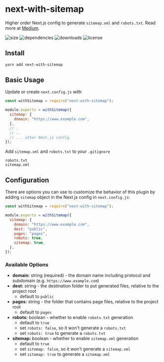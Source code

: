 # next-with-sitemap

Higher order Next.js config to generate `sitemap.xml` and `robots.txt`. 
Read more at [Medium](https://medium.com/@cansinyildiz/your-first-higher-order-next-js-config-cf8813b15807).

![size](https://img.shields.io/bundlephobia/minzip/next-with-sitemap.svg) ![dependencies](https://img.shields.io/david/cansin/next-with-sitemap.svg) ![downloads](https://img.shields.io/npm/dt/next-with-sitemap) ![license](https://img.shields.io/npm/l/next-with-sitemap.svg)

## Install

```bash
yarn add next-with-sitemap
```

## Basic Usage

Update or create `next.config.js` with

```js
const withSitemap = require("next-with-sitemap");

module.exports = withSitemap({
  sitemap: {
    domain: "https://www.example.com",
  },
  // .
  // ..
  // ... other Next.js config
});
```

Add `sitemap.xml` and `robots.txt` to your `.gitignore`

```git
robots.txt
sitemap.xml
```

## Configuration

There are options you can use to customize the behavior of this plugin
by adding `sitemap` object in the Next.js config in `next.config.js`:

```js
const withSitemap = require("next-with-sitemap");

module.exports = withSitemap({
  sitemap: {
    domain: "https://www.example.com",
    dest: "public",
    pages: "pages",
    robots: true,
    sitemap: true,
  },
});
```

### Available Options

- **domain:** string (required) - the domain name including protocol and subdomain (e.g. `https://www.example.com`)
- **dest:** string - the destination folder to put generated files, relative to the project root
  - default to `public`
- **pages:** string - the folder that contains page files, relative to the project root
  - default to `pages`
- **robots:** boolean - whether to enable `robots.txt` generation
  - default to `true`
  - set `robots: false`, so it won't generate a `robots.txt`
  - set `robots: true` to generate a `robots.txt`
- **sitemap:** boolean - whether to enable `sitemap.xml` generation
  - default to `true`
  - set `sitemap: false`, so it won't generate a `sitemap.xml`
  - set `sitemap: true` to generate a `sitemap.xml`
